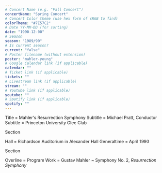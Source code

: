 ```yaml
---
# Concert Name (e.g. "Fall Concert")
concertName: "Spring Concert"
# Concert Color theme (use hex form of sRGB to find)
colorTheme: "#7E57C2"
# Date YY-MM-DD (for sorting)
date: "1990-12-00"
# Season
season: "1989/90"
# Is current season?
current: "false"
# Poster filename (without extension)
poster: "mahler-young"
# Google Calendar link (if applicable)
calendar: ""
# Ticket link (if applicable)
tickets: ""
# Livestream link (if applicable)
stream: ""
# Youtube link (if applicable)
youtube: ""
# Spotify link (if applicable)
spotify: ""
---
```

Title = Mahler's Resurrection Symphony
Subtitle = Michael Pratt, Conductor
Subtitle = Princeton University Glee Club

Section

Hall = Richardson Auditorium in Alexander Hall
Generaltime = April 1990

Section

Overline = Program
Work = Gustav Mahler ~ Symphony No. 2, *Resurrection Symphony*

